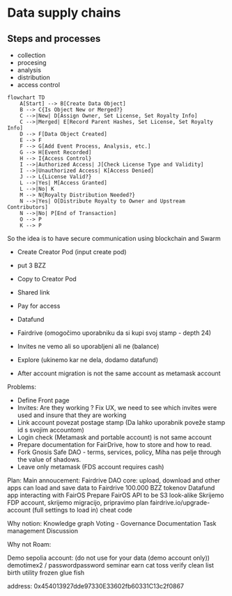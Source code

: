 # Data supply chains 

## Steps and processes
- collection
- procesing 
- analysis
- distribution 
- access control

```mermaid
flowchart TD
    A[Start] --> B[Create Data Object]
    B --> C{Is Object New or Merged?}
    C -->|New| D[Assign Owner, Set License, Set Royalty Info]
    C -->|Merged| E[Record Parent Hashes, Set License, Set Royalty Info]
    D --> F[Data Object Created]
    E --> F
    F --> G[Add Event Process, Analysis, etc.]
    G --> H[Event Recorded]
    H --> I{Access Control}
    I -->|Authorized Access| J[Check License Type and Validity]
    I -->|Unauthorized Access| K[Access Denied]
    J --> L{License Valid?}
    L -->|Yes| M[Access Granted]
    L -->|No| K
    M --> N{Royalty Distribution Needed?}
    N -->|Yes| O[Distribute Royalty to Owner and Upstream Contributors]
    N -->|No| P[End of Transaction]
    O --> P
    K --> P
```

So the idea is to have secure communication using blockchain and Swarm

- Create Creator Pod (input create pod)
- put 3 BZZ 
- Copy to Creator Pod 
- Shared link
- Pay for access

- Datafund
- Fairdrive (omogočimo uporabniku da si kupi svoj stamp - depth 24)
- Invites ne vemo ali so uporabljeni ali ne (balance)
- Explore (ukinemo kar ne dela, dodamo datafund) 
- After account migration is not the same account as metamask account 

Problems: 
- Define Front page 
- Invites: Are they working ? Fix UX, we need to see which invites were used and insure that they are working
- Link account povezat postage stamp (Da lahko uporabnik poveže stamp id s svojim accountom)
- Login check (Metamask and portable account) is not same account 
- Prepare documentation for FairDrive, how to store and how to read.  
- Fork Gnosis Safe DAO - terms, services, policy, Miha nas pelje through the value of shadows. 
- Leave only metamask (FDS account requires cash)

Plan:
 Main annoucement: Fairdrive DAO
      core: upload, download and other apps can load and save data to Fairdrive
            100.000 BZZ tokenov
 Datafund app interacting with FairOS 
 Prepare FairOS API to be S3 look-alike 
 Skrijemo FDP account, skrijemo migracijo, pripravimo plan
 fairdrive.io/upgrade-account (full settings to load in) cheat code 

Why notion: 
 Knowledge graph 
 Voting - Governance 
 Documentation
 Task management 
 Discussion 

Why not Roam:

Demo sepolia account: (do not use for your data (demo account only))
demotimex2 / passwordpassword
seminar
earn
cat
toss
verify
clean
list
birth
utility
frozen
glue
fish

address: 0x454013927dde97330E33602fb60331C13c2f0867
